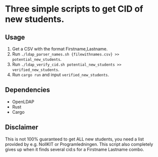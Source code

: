 # Three simple scripts to get CID of new students.

## Usage
1. Get a CSV with the format Firstname,Lastname.
2. Run `./ldap_parser_names.sh {filewithnames.csv} >> potential_new_students`.
3. Run `./ldap_verify_cid.sh potential_new_students >> verified_new_students`.
4. Run `cargo run` and input `verified_new_students`.

## Dependencies
- OpenLDAP
- Rust
- Cargo

## Disclaimer
This is not 100% guaranteed to get ALL new students, you need a list provided by e.g. NollKIT or Programledningen. This script also completely gives up when it finds several cid:s for a Firstname Lastname combo.
